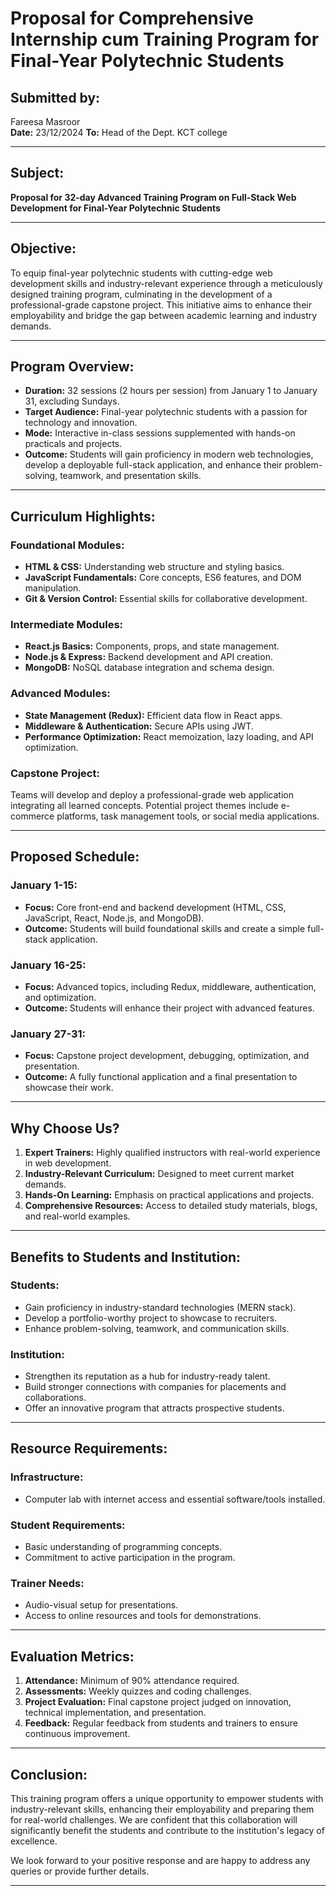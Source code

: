 # Proposal for Comprehensive Internship cum Training Program for Final-Year Polytechnic Students

## Submitted by:
Fareesa Masroor  
**Date:** 23/12/2024 
**To:** Head of the Dept. KCT college

---

## Subject:
**Proposal for 32-day Advanced Training Program on Full-Stack Web Development for Final-Year Polytechnic Students**

---

## Objective:
To equip final-year polytechnic students with cutting-edge web development skills and industry-relevant experience through a meticulously designed training program, culminating in the development of a professional-grade capstone project. This initiative aims to enhance their employability and bridge the gap between academic learning and industry demands.

---

## Program Overview:

- **Duration:** 32 sessions (2 hours per session) from January 1 to January 31, excluding Sundays.  
- **Target Audience:** Final-year polytechnic students with a passion for technology and innovation.  
- **Mode:** Interactive in-class sessions supplemented with hands-on practicals and projects.  
- **Outcome:** Students will gain proficiency in modern web technologies, develop a deployable full-stack application, and enhance their problem-solving, teamwork, and presentation skills.

---

## Curriculum Highlights:

### Foundational Modules:

- **HTML & CSS:** Understanding web structure and styling basics.  
- **JavaScript Fundamentals:** Core concepts, ES6 features, and DOM manipulation.  
- **Git & Version Control:** Essential skills for collaborative development.

### Intermediate Modules:

- **React.js Basics:** Components, props, and state management.  
- **Node.js & Express:** Backend development and API creation.  
- **MongoDB:** NoSQL database integration and schema design.

### Advanced Modules:

- **State Management (Redux):** Efficient data flow in React apps.  
- **Middleware & Authentication:** Secure APIs using JWT.  
- **Performance Optimization:** React memoization, lazy loading, and API optimization.

### Capstone Project:

Teams will develop and deploy a professional-grade web application integrating all learned concepts. Potential project themes include e-commerce platforms, task management tools, or social media applications.

---

## Proposed Schedule:

### January 1-15:

- **Focus:** Core front-end and backend development (HTML, CSS, JavaScript, React, Node.js, and MongoDB).  
- **Outcome:** Students will build foundational skills and create a simple full-stack application.

### January 16-25:

- **Focus:** Advanced topics, including Redux, middleware, authentication, and optimization.  
- **Outcome:** Students will enhance their project with advanced features.

### January 27-31:

- **Focus:** Capstone project development, debugging, optimization, and presentation.  
- **Outcome:** A fully functional application and a final presentation to showcase their work.

---

## Why Choose Us?

1. **Expert Trainers:** Highly qualified instructors with real-world experience in web development.  
2. **Industry-Relevant Curriculum:** Designed to meet current market demands.  
3. **Hands-On Learning:** Emphasis on practical applications and projects.  
4. **Comprehensive Resources:** Access to detailed study materials, blogs, and real-world examples.

---

## Benefits to Students and Institution:

### Students:

- Gain proficiency in industry-standard technologies (MERN stack).  
- Develop a portfolio-worthy project to showcase to recruiters.  
- Enhance problem-solving, teamwork, and communication skills.

### Institution:

- Strengthen its reputation as a hub for industry-ready talent.  
- Build stronger connections with companies for placements and collaborations.  
- Offer an innovative program that attracts prospective students.

---

## Resource Requirements:

### Infrastructure:

- Computer lab with internet access and essential software/tools installed.

### Student Requirements:

- Basic understanding of programming concepts.  
- Commitment to active participation in the program.

### Trainer Needs:

- Audio-visual setup for presentations.  
- Access to online resources and tools for demonstrations.

---

## Evaluation Metrics:

1. **Attendance:** Minimum of 90% attendance required.  
2. **Assessments:** Weekly quizzes and coding challenges.  
3. **Project Evaluation:** Final capstone project judged on innovation, technical implementation, and presentation.  
4. **Feedback:** Regular feedback from students and trainers to ensure continuous improvement.

---

## Conclusion:

This training program offers a unique opportunity to empower students with industry-relevant skills, enhancing their employability and preparing them for real-world challenges. We are confident that this collaboration will significantly benefit the students and contribute to the institution's legacy of excellence.

We look forward to your positive response and are happy to address any queries or provide further details.

---



